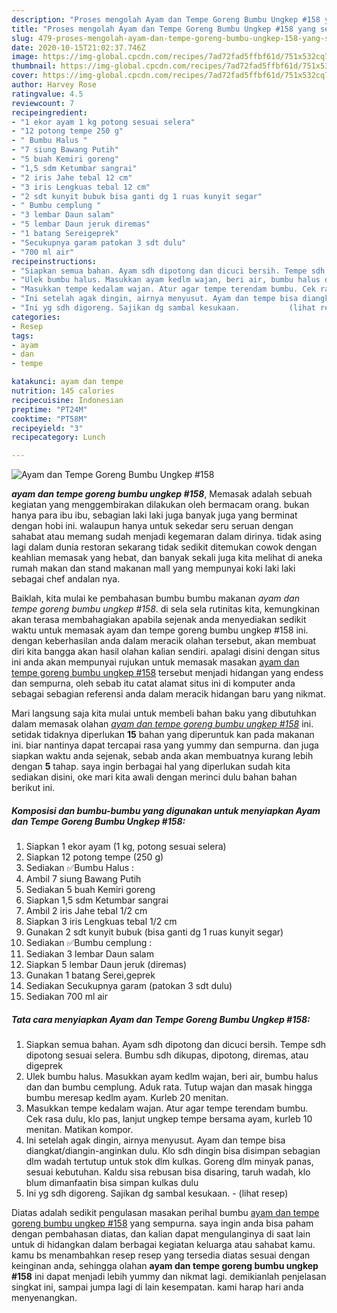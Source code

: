 ```yaml
---
description: "Proses mengolah Ayam dan Tempe Goreng Bumbu Ungkep #158 yang sempurna"
title: "Proses mengolah Ayam dan Tempe Goreng Bumbu Ungkep #158 yang sempurna"
slug: 479-proses-mengolah-ayam-dan-tempe-goreng-bumbu-ungkep-158-yang-sempurna
date: 2020-10-15T21:02:37.746Z
image: https://img-global.cpcdn.com/recipes/7ad72fad5ffbf61d/751x532cq70/ayam-dan-tempe-goreng-bumbu-ungkep-158-foto-resep-utama.jpg
thumbnail: https://img-global.cpcdn.com/recipes/7ad72fad5ffbf61d/751x532cq70/ayam-dan-tempe-goreng-bumbu-ungkep-158-foto-resep-utama.jpg
cover: https://img-global.cpcdn.com/recipes/7ad72fad5ffbf61d/751x532cq70/ayam-dan-tempe-goreng-bumbu-ungkep-158-foto-resep-utama.jpg
author: Harvey Rose
ratingvalue: 4.5
reviewcount: 7
recipeingredient:
- "1 ekor ayam 1 kg potong sesuai selera"
- "12 potong tempe 250 g"
- " Bumbu Halus "
- "7 siung Bawang Putih"
- "5 buah Kemiri goreng"
- "1,5 sdm Ketumbar sangrai"
- "2 iris Jahe tebal 12 cm"
- "3 iris Lengkuas tebal 12 cm"
- "2 sdt kunyit bubuk bisa ganti dg 1 ruas kunyit segar"
- " Bumbu cemplung "
- "3 lembar Daun salam"
- "5 lembar Daun jeruk diremas"
- "1 batang Sereigeprek"
- "Secukupnya garam patokan 3 sdt dulu"
- "700 ml air"
recipeinstructions:
- "Siapkan semua bahan. Ayam sdh dipotong dan dicuci bersih. Tempe sdh dipotong sesuai selera. Bumbu sdh dikupas, dipotong, diremas, atau digeprek"
- "Ulek bumbu halus. Masukkan ayam kedlm wajan, beri air, bumbu halus dan dan bumbu cemplung. Aduk rata. Tutup wajan dan masak hingga bumbu meresap kedlm ayam. Kurleb 20 menitan."
- "Masukkan tempe kedalam wajan. Atur agar tempe terendam bumbu. Cek rasa dulu, klo pas, lanjut ungkep tempe bersama ayam, kurleb 10 menitan. Matikan kompor."
- "Ini setelah agak dingin, airnya menyusut. Ayam dan tempe bisa diangkat/diangin-anginkan dulu. Klo sdh dingin bisa disimpan sebagian dlm wadah tertutup untuk stok dlm kulkas. Goreng dlm minyak panas, sesuai kebutuhan. Kaldu sisa rebusan bisa disaring, taruh wadah, klo blum dimanfaatin bisa simpan kulkas dulu"
- "Ini yg sdh digoreng. Sajikan dg sambal kesukaan.           (lihat resep)"
categories:
- Resep
tags:
- ayam
- dan
- tempe

katakunci: ayam dan tempe 
nutrition: 145 calories
recipecuisine: Indonesian
preptime: "PT24M"
cooktime: "PT58M"
recipeyield: "3"
recipecategory: Lunch

---
```



![Ayam dan Tempe Goreng Bumbu Ungkep #158](https://img-global.cpcdn.com/recipes/7ad72fad5ffbf61d/751x532cq70/ayam-dan-tempe-goreng-bumbu-ungkep-158-foto-resep-utama.jpg)

<b><i>ayam dan tempe goreng bumbu ungkep #158</i></b>, Memasak adalah sebuah kegiatan yang menggembirakan dilakukan oleh bermacam orang. bukan hanya para ibu ibu, sebagian laki laki juga banyak juga yang berminat dengan hobi ini. walaupun hanya untuk sekedar seru seruan dengan sahabat atau memang sudah menjadi kegemaran dalam dirinya. tidak asing lagi dalam dunia restoran sekarang tidak sedikit ditemukan cowok dengan keahlian memasak yang hebat, dan banyak sekali juga kita melihat di aneka rumah makan dan stand makanan mall yang mempunyai koki laki laki sebagai chef andalan nya.



Baiklah, kita mulai ke pembahasan bumbu bumbu makanan <i>ayam dan tempe goreng bumbu ungkep #158</i>. di sela sela rutinitas kita, kemungkinan akan terasa membahagiakan apabila sejenak anda menyediakan sedikit waktu untuk memasak ayam dan tempe goreng bumbu ungkep #158 ini. dengan keberhasilan anda dalam meracik olahan tersebut, akan membuat diri kita bangga akan hasil olahan kalian sendiri. apalagi disini dengan situs ini anda akan mempunyai rujukan untuk memasak masakan <u>ayam dan tempe goreng bumbu ungkep #158</u> tersebut menjadi hidangan yang endess dan sempurna, oleh sebab itu catat alamat situs ini di komputer anda sebagai sebagian referensi anda dalam meracik hidangan baru yang nikmat.


Mari langsung saja kita mulai untuk membeli bahan baku yang dibutuhkan dalam memasak olahan <u><i>ayam dan tempe goreng bumbu ungkep #158</i></u> ini. setidak tidaknya diperlukan <b>15</b> bahan yang diperuntuk kan pada makanan ini. biar nantinya dapat tercapai rasa yang yummy dan sempurna. dan juga siapkan waktu anda sejenak, sebab anda akan membuatnya kurang lebih dengan <b>5</b> tahap. saya ingin berbagai hal yang diperlukan sudah kita sediakan disini, oke mari kita awali dengan merinci dulu bahan bahan berikut ini.

<!--inarticleads1-->

##### Komposisi dan bumbu-bumbu yang digunakan untuk menyiapkan Ayam dan Tempe Goreng Bumbu Ungkep #158:

1. Siapkan 1 ekor ayam (1 kg, potong sesuai selera)
1. Siapkan 12 potong tempe (250 g)
1. Sediakan  ✅Bumbu Halus :
1. Ambil 7 siung Bawang Putih
1. Sediakan 5 buah Kemiri goreng
1. Siapkan 1,5 sdm Ketumbar sangrai
1. Ambil 2 iris Jahe tebal 1/2 cm
1. Siapkan 3 iris Lengkuas tebal 1/2 cm
1. Gunakan 2 sdt kunyit bubuk (bisa ganti dg 1 ruas kunyit segar)
1. Sediakan  ✅Bumbu cemplung :
1. Sediakan 3 lembar Daun salam
1. Siapkan 5 lembar Daun jeruk (diremas)
1. Gunakan 1 batang Serei,geprek
1. Sediakan Secukupnya garam (patokan 3 sdt dulu)
1. Sediakan 700 ml air




<!--inarticleads2-->

##### Tata cara menyiapkan Ayam dan Tempe Goreng Bumbu Ungkep #158:

1. Siapkan semua bahan. Ayam sdh dipotong dan dicuci bersih. Tempe sdh dipotong sesuai selera. Bumbu sdh dikupas, dipotong, diremas, atau digeprek
1. Ulek bumbu halus. Masukkan ayam kedlm wajan, beri air, bumbu halus dan dan bumbu cemplung. Aduk rata. Tutup wajan dan masak hingga bumbu meresap kedlm ayam. Kurleb 20 menitan.
1. Masukkan tempe kedalam wajan. Atur agar tempe terendam bumbu. Cek rasa dulu, klo pas, lanjut ungkep tempe bersama ayam, kurleb 10 menitan. Matikan kompor.
1. Ini setelah agak dingin, airnya menyusut. Ayam dan tempe bisa diangkat/diangin-anginkan dulu. Klo sdh dingin bisa disimpan sebagian dlm wadah tertutup untuk stok dlm kulkas. Goreng dlm minyak panas, sesuai kebutuhan. Kaldu sisa rebusan bisa disaring, taruh wadah, klo blum dimanfaatin bisa simpan kulkas dulu
1. Ini yg sdh digoreng. Sajikan dg sambal kesukaan. -           (lihat resep)




Diatas adalah sedikit pengulasan masakan perihal bumbu <u>ayam dan tempe goreng bumbu ungkep #158</u> yang sempurna. saya ingin anda bisa paham dengan pembahasan diatas, dan kalian dapat mengulanginya di saat lain untuk di hidangkan dalam berbagai kegiatan keluarga atau sahabat kamu. kamu bs menambahkan resep resep yang tersedia diatas sesuai dengan keinginan anda, sehingga olahan <b>ayam dan tempe goreng bumbu ungkep #158</b> ini dapat menjadi lebih yummy dan nikmat lagi. demikianlah penjelasan singkat ini, sampai jumpa lagi di lain kesempatan. kami harap hari anda menyenangkan.
